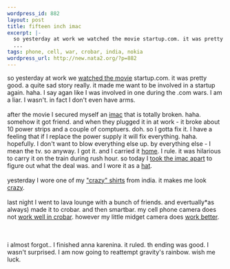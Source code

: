 ```yaml
--- 
wordpress_id: 882
layout: post
title: fifteen inch imac
excerpt: |-
  so yesterday at work we watched the movie startup.com. it was pretty good. a quite sad story really. it made me want to be involved in a startup again. haha. I say agan like I was involved in one during the .com wars. I am a liar. I wasn't. in fact I don't even have arms.
  ...
tags: phone, cell, war, crobar, india, nokia
wordpress_url: http://new.nata2.org/?p=882
---
```

so yesterday at work we <a href="http://www.nata2.info/?path=pictures%2Fmisc%2Fphone_camera%2Fphotolog&img=1086977484-Nokia6600(895).jpg">watched the movie</a> startup.com. it was pretty good. a quite sad story really. it made me want to be involved in a startup again. haha. I say agan like I was involved in one during the .com wars. I am a liar. I wasn't. in fact I don't even have arms.
<br/><br/>after the movie I secured myself an <a href="http://www.nata2.info/?path=pictures%2Fmisc%2Fphone_camera%2Fphotolog&img=1086986287-Nokia6600(898).jpg">imac</a> that is totally broken. haha. somehow it got friend. and when they plugged it in at work - it broke about 10 power strips and a couple of comptuers. doh. so I gotta fix it. I have a feeling that if I replace the power supply it will fix everything. haha. hopefully. I don't want to blow everything else up. by everything else - I mean the tv. so anyway. I got it. and I carried it <a href="http://www.nata2.info/?path=pictures%2Fmisc%2Fphone_camera%2Fphotolog&img=1087008844-Nokia6600(899).jpg">home</a>. I rule. it was hilarious to carry it on the train during rush hour. so today I <a href="http://www.nata2.info/?path=pictures%2Fmisc%2Fphone_camera%2Fphotolog&img=1087093976-Nokia6600(901).jpg">took the imac apart</a> to figure out what the deal was. and I wore it as a <a href="http://www.nata2.info/?path=pictures%2Fmisc%2Fphone_camera%2Fphotolog&img=1087094678-Nokia6600(903).jpg">hat</a>.<br/><br/>yesterday I wore one of my <a href="http://www.nata2.info/?path=pictures%2Fmisc%2Fphone_camera%2Fphotolog&img=1086978962-Nokia6600(896).jpg">"crazy" shirts</a> from india. it makes me look <a href="http://www.nata2.info/?path=pictures%2Fmisc%2Fphone_camera%2Fphotolog&img=1086986198-Nokia6600(897).jpg">crazy</a>.<br/><br/>last night I went to lava lounge with a bunch of friends. and evertually*as always) made it to crobar. and then smartbar. my cell phone camera does not <a href="http://www.nata2.info/?path=pictures%2Fmisc%2Fphone_camera%2Fphotolog&img=1087026914-Nokia6600(900).jpg">work well in crobar</a>.  however my little midget camera does <a href="http://nata2.info/?path=pictures/events/2004:06:11_lava_crobar">work better</a>. 

<br/><bR>i almost forgot.. I finished anna karenina. it ruled. th ending was good. I wasn't surprised. I am now going to reattempt gravity's rainbow. wish me luck. 
